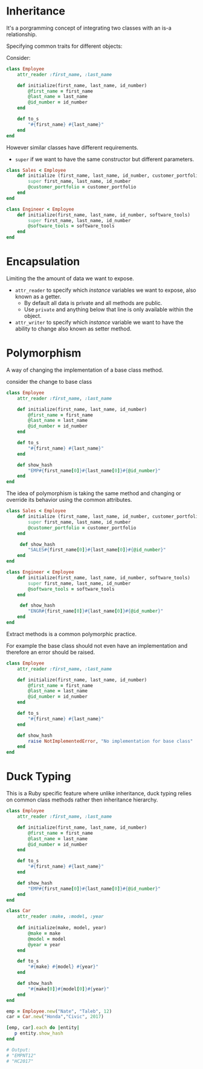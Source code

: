 # Inheritance

It's a porgramming concept of integrating two classes with an is-a relationship. 


Specifying common traits for different objects:

Consider:

```ruby
class Employee
    attr_reader :first_name, :last_name

    def initialize(first_name, last_name, id_number)
        @first_name = first_name
        @last_name = last_name
        @id_number = id_number
    end

    def to_s
        "#{first_name} #{last_name}"
    end
end
```

However similar classes have different requirements.

+ `super` if we want to have the same constructor but different parameters.

```ruby
class Sales < Employee
    def initialize (first_name, last_name, id_number, customer_portfolio)
        super first_name, last_name, id_number
        @customer_portfolio = customer_portfolio
    end
end

class Engineer < Employee
    def initialize(first_name, last_name, id_number, software_tools)
        super first_name, last_name, id_number
        @software_tools = software_tools
    end
end
```

# Encapsulation

Limiting the the amount of data we want to expose. 

+ `attr_reader` to specify which *instance* variables we want to expose, also known as a getter. 
    + By default all data is private and all methods are public. 
    + Use `private` and anything below that line is only available within the object.
+ `attr_writer` to specify which *instance* variable we want to have the ability to change also known as setter method. 


# Polymorphism

A way of changing the implementation of a base class method. 

consider the change to base class

```ruby
class Employee
    attr_reader :first_name, :last_name

    def initialize(first_name, last_name, id_number)
        @first_name = first_name
        @last_name = last_name
        @id_number = id_number
    end

    def to_s
        "#{first_name} #{last_name}"
    end

    def show_hash
        "EMP#{first_name[0]}#{last_name[0]}#{@id_number}"
    end 
end
```

The idea of polymorphism is taking the same method and changing or override its behavior using the common attributes.

```ruby
class Sales < Employee
    def initialize (first_name, last_name, id_number, customer_portfolio)
        super first_name, last_name, id_number
        @customer_portfolio = customer_portfolio
    end

     def show_hash
        "SALES#{first_name[0]}#{last_name[0]}#{@id_number}"
    end 
end

class Engineer < Employee
    def initialize(first_name, last_name, id_number, software_tools)
        super first_name, last_name, id_number
        @software_tools = software_tools
    end

     def show_hash
        "ENGR#{first_name[0]}#{last_name[0]}#{@id_number}"
    end 
end
```

Extract methods is a common polymorphic practice.

For example the base class should not even have an implementation and therefore an error should be raised. 

```ruby
class Employee
    attr_reader :first_name, :last_name

    def initialize(first_name, last_name, id_number)
        @first_name = first_name
        @last_name = last_name
        @id_number = id_number
    end

    def to_s
        "#{first_name} #{last_name}"
    end

    def show_hash
        raise NotImplementedError, "No implementation for base class"
    end 
end
```

# Duck Typing 

This is a Ruby specific feature where unlike inheritance, duck typing relies on common class methods rather then inheritance hierarchy. 


```ruby
class Employee
    attr_reader :first_name, :last_name

    def initialize(first_name, last_name, id_number)
        @first_name = first_name
        @last_name = last_name
        @id_number = id_number
    end

    def to_s
        "#{first_name} #{last_name}"
    end

    def show_hash
        "EMP#{first_name[0]}#{last_name[0]}#{@id_number}"
    end 
end

class Car
    attr_reader :make, :model, :year
    
    def initialize(make, model, year)
        @make = make
        @model = model
        @year = year
    end

    def to_s
        "#{make} #{model} #{year}"
    end

    def show_hash
        "#{make[0]}#{model[0]}#{year}"
    end
end

emp = Employee.new("Nate", "Taleb", 12)
car = Car.new("Honda","Civic", 2017)

[emp, car].each do |entity|
   p entity.show_hash
end

# Output: 
# "EMPNT12"
# "HC2017"
```
